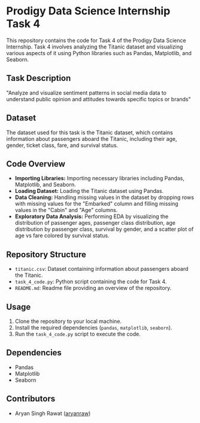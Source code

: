 # Prodigy Data Science Internship Task 4

This repository contains the code for Task 4 of the Prodigy Data Science Internship. Task 4 involves analyzing the Titanic dataset and visualizing various aspects of it using Python libraries such as Pandas, Matplotlib, and Seaborn.

## Task Description
"Analyze and visualize sentiment patterns in social media data to understand public opinion and attitudes towards specific topics or brands"

## Dataset
The dataset used for this task is the Titanic dataset, which contains information about passengers aboard the Titanic, including their age, gender, ticket class, fare, and survival status.

## Code Overview
- **Importing Libraries:** Importing necessary libraries including Pandas, Matplotlib, and Seaborn.
- **Loading Dataset:** Loading the Titanic dataset using Pandas.
- **Data Cleaning:** Handling missing values in the dataset by dropping rows with missing values for the "Embarked" column and filling missing values in the "Cabin" and "Age" columns.
- **Exploratory Data Analysis:** Performing EDA by visualizing the distribution of passenger ages, passenger class distribution, age distribution by passenger class, survival by gender, and a scatter plot of age vs fare colored by survival status.

## Repository Structure
- `titanic.csv`: Dataset containing information about passengers aboard the Titanic.
- `task_4_code.py`: Python script containing the code for Task 4.
- `README.md`: Readme file providing an overview of the repository.

## Usage
1. Clone the repository to your local machine.
2. Install the required dependencies (`pandas`, `matplotlib`, `seaborn`).
3. Run the `task_4_code.py` script to execute the code.

## Dependencies
- Pandas
- Matplotlib
- Seaborn

## Contributors
- Aryan Singh Rawat ([aryanraw](https://github.com/aryanraw))
